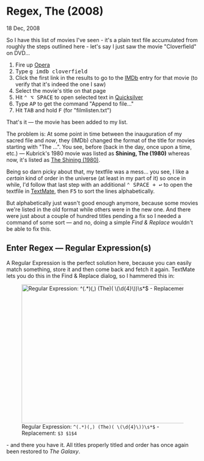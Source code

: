 # Regex, The (2008)

<time data-slug="regex-2008" datetime="2008-12-18T22:43:05+0100">18 Dec, 2008</time>
	
So I have this list of movies I've seen - it's a plain text file accumulated from roughly the
steps outlined here - let's say I just saw the movie "Cloverfield" on DVD...
	
1. Fire up [Opera][OPERA]
2. Type <kbd>g imdb cloverfield</kbd>
3. Click the first link in the results to go to the [IMDb][IMDB] entry for that movie (to verify that it's indeed the one I saw)
4. Select the movie's title on that page</li>
5. Hit <kbd title="Control+Option+Space">⌃ ⌥ SPACE</kbd> to open selected text in [Quicksilver][QS]
6. Type <kbd>AP</kbd> to get the command "Append to file..."
7. Hit <kbd>TAB</kbd> and hold <kbd>F</kbd> (for "filmlisten.txt")

[OPERA]: https://www.opera.com
[IMDB]: https://www.imdb.com "The Internet Movie Database"
[QS]: http://docs.blacktree.com/quicksilver/quicksilver "Awesome tool"

That's it — the movie has been added to my list.
	
The problem is: At some point in time between the inauguration of my sacred file
and *now*, they (IMDb) changed the format of the title for movies starting with "The ...".
You see, before (back in the day, once upon a time, etc.) — Kubrick's 1980 movie
was listed as **Shining, The (1980)** whereas now, it's listed as [The Shining (1980)][SHINING].

[SHINING]: https://www.imdb.com/title/tt0081505/

Being so darn picky about that, my textfile was a mess... you see, I like a *certain* kind of
order in the universe (at least in my part of it) so once in while, I'd follow that last step
with an additional <kbd title="Control+Space, then Return">⌃ SPACE + ↩</kbd> to open the textfile in
[TextMate][TM], then <kbd>F5</kbd> to sort the lines alphabetically.

[TM]: https://www.macromates.com

But alphabetically just wasn't good enough anymore, because some movies we're listed in the old format
while others were in the new one. And there were just about a couple of hundred titles pending a fix
so I needed a command of some sort — and no, doing a simple *Find & Replace* wouldn't
be able to fix this.
	
## Enter Regex — Regular Expression(s)

A Regular Expression is the perfect solution here, because you can easily match something, store it and
then come back and fetch it again. TextMate lets you do this in the Find & Replace dialog, so I
hammered this in:

<figure>
	<picture>
		<source srcset="/images/Regex-The-2008-dark.png" media="(prefers-color-scheme: dark)" />
		<img src="/images/Regex-The-2008.png" width="710" height="364" alt="Regular Expression: ^(.*)(,) (The)( \(\d{4}\))\s*$ - Replacement: $3 $1$4" />
	</picture>
	<figcaption>Regular Expression: <code>^(.*)(,) (The)( \(\d{4}\))\s*$</code> - Replacement: <code>$3 $1$4</code></figcaption>
</figure>
	
\- and there you have it. All titles properly titled and order has once again been restored to *The Galaxy*.
